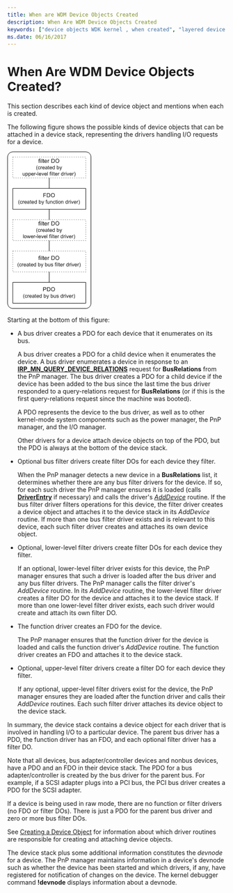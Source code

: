 ```yaml
---
title: When are WDM Device Objects Created
description: When Are WDM Device Objects Created
keywords: ["device objects WDK kernel , when created", "layered device objects WDK kernel", "functional device objects WDK kernel", "FDO WDK kernel", "physical device objects WDK kernel", "PDOs WDK kernel", "filter DOs WDK kernel", "device stacks WDK kernel , device object layers possible", "attaching device objects"]
ms.date: 06/16/2017
---
```


# When Are WDM Device Objects Created?





This section describes each kind of device object and mentions when each is created.

The following figure shows the possible kinds of device objects that can be attached in a device stack, representing the drivers handling I/O requests for a device.

![diagram illustrating possible device object layers for a device.](images/objlyr.png)

Starting at the bottom of this figure:

-   A bus driver creates a PDO for each device that it enumerates on its bus.

    A bus driver creates a PDO for a child device when it enumerates the device. A bus driver enumerates a device in response to an [**IRP\_MN\_QUERY\_DEVICE\_RELATIONS**](./irp-mn-query-device-relations.md) request for **BusRelations** from the PnP manager. The bus driver creates a PDO for a child device if the device has been added to the bus since the last time the bus driver responded to a query-relations request for **BusRelations** (or if this is the first query-relations request since the machine was booted).

    A PDO represents the device to the bus driver, as well as to other kernel-mode system components such as the power manager, the PnP manager, and the I/O manager.

    Other drivers for a device attach device objects on top of the PDO, but the PDO is always at the bottom of the device stack.

-   Optional bus filter drivers create filter DOs for each device they filter.

    When the PnP manager detects a new device in a **BusRelations** list, it determines whether there are any bus filter drivers for the device. If so, for each such driver the PnP manager ensures it is loaded (calls [**DriverEntry**](/windows-hardware/drivers/ddi/wdm/nc-wdm-driver_initialize) if necessary) and calls the driver's [*AddDevice*](/windows-hardware/drivers/ddi/wdm/nc-wdm-driver_add_device) routine. If the bus filter driver filters operations for this device, the filter driver creates a device object and attaches it to the device stack in its *AddDevice* routine. If more than one bus filter driver exists and is relevant to this device, each such filter driver creates and attaches its own device object.

-   Optional, lower-level filter drivers create filter DOs for each device they filter.

    If an optional, lower-level filter driver exists for this device, the PnP manager ensures that such a driver is loaded after the bus driver and any bus filter drivers. The PnP manager calls the filter driver's *AddDevice* routine. In its *AddDevice* routine, the lower-level filter driver creates a filter DO for the device and attaches it to the device stack. If more than one lower-level filter driver exists, each such driver would create and attach its own filter DO.

-   The function driver creates an FDO for the device.

    The PnP manager ensures that the function driver for the device is loaded and calls the function driver's *AddDevice* routine. The function driver creates an FDO and attaches it to the device stack.

-   Optional, upper-level filter drivers create a filter DO for each device they filter.

    If any optional, upper-level filter drivers exist for the device, the PnP manager ensures they are loaded after the function driver and calls their *AddDevice* routines. Each such filter driver attaches its device object to the device stack.

In summary, the device stack contains a device object for each driver that is involved in handling I/O to a particular device. The parent bus driver has a PDO, the function driver has an FDO, and each optional filter driver has a filter DO.

Note that all devices, bus adapter/controller devices and nonbus devices, have a PDO and an FDO in their device stack. The PDO for a bus adapter/controller is created by the bus driver for the parent bus. For example, if a SCSI adapter plugs into a PCI bus, the PCI bus driver creates a PDO for the SCSI adapter.

If a device is being used in raw mode, there are no function or filter drivers (no FDO or filter DOs). There is just a PDO for the parent bus driver and zero or more bus filter DOs.

See [Creating a Device Object](creating-a-device-object.md) for information about which driver routines are responsible for creating and attaching device objects.

The device stack plus some additional information constitutes the *devnode* for a device. The PnP manager maintains information in a device's devnode such as whether the device has been started and which drivers, if any, have registered for notification of changes on the device. The kernel debugger command **!devnode** displays information about a devnode.

 

